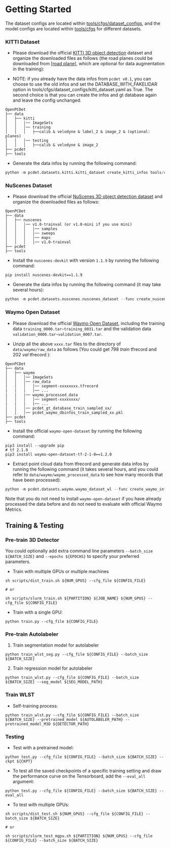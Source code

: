 # Getting Started

The dataset configs are located within [tools/cfgs/dataset_configs](../tools/cfgs/dataset_configs), and the model configs are located within [tools/cfgs](../tools/cfgs) for different datasets. 

### KITTI Dataset

* Please download the official [KITTI 3D object detection](http://www.cvlibs.net/datasets/kitti/eval_object.php?obj_benchmark=3d) dataset and organize the downloaded files as follows (the road planes could be downloaded from [[road plane]](https://drive.google.com/file/d/1d5mq0RXRnvHPVeKx6Q612z0YRO1t2wAp/view?usp=sharing), which are optional for data augmentation in the training):

* NOTE: if you already have the data infos from `pcdet v0.1`, you can choose to use the old infos and set the DATABASE_WITH_FAKELIDAR option in tools/cfgs/dataset_configs/kitti_dataset.yaml as True. The second choice is that you can create the infos and gt database again and leave the config unchanged.

```
OpenPCDet
├── data
│   ├── kitti
│   │   │── ImageSets
│   │   │── training
│   │   │   ├──calib & velodyne & label_2 & image_2 & (optional: planes)
│   │   │── testing
│   │   │   ├──calib & velodyne & image_2
├── pcdet
├── tools
```

* Generate the data infos by running the following command:

```python
python -m pcdet.datasets.kitti.kitti_dataset create_kitti_infos tools/cfgs/dataset_configs/kitti_dataset.yaml
```

### NuScenes Dataset

* Please download the official [NuScenes 3D object detection dataset](https://www.nuscenes.org/download) and organize the downloaded files as follows:

```
OpenPCDet
├── data
│   ├── nuscenes
│   │   │── v1.0-trainval (or v1.0-mini if you use mini)
│   │   │   │── samples
│   │   │   │── sweeps
│   │   │   │── maps
│   │   │   │── v1.0-trainval  
├── pcdet
├── tools
```

* Install the `nuscenes-devkit` with version `1.1.9` by running the following command:

```shell script
pip install nuscenes-devkit==1.1.9
```

* Generate the data infos by running the following command (it may take several hours):

```python
python -m pcdet.datasets.nuscenes.nuscenes_dataset --func create_nuscenes_infos --cfg_file tools/cfgs/dataset_configs/nuscenes_dataset.yaml --version v1.0-trainval
```

### Waymo Open Dataset

* Please download the official [Waymo Open Dataset](https://waymo.com/open/download/), including the training data `training_0000.tar~training_0031.tar` and the validation data `validation_0000.tar~validation_0007.tar`.

* Unzip all the above `xxxx.tar` files to the directory of `data/waymo/raw_data` as follows (You could get 798 *train* tfrecord and 202 *val* tfrecord ):  

```
OpenPCDet
├── data
│   ├── waymo
│   │   │── ImageSets
│   │   │── raw_data
│   │   │   │── segment-xxxxxxxx.tfrecord
|   |   |   |── ...
|   |   |── waymo_processed_data
│   │   │   │── segment-xxxxxxxx/
|   |   |   |── ...
│   │   │── pcdet_gt_database_train_sampled_xx/
│   │   │── pcdet_waymo_dbinfos_train_sampled_xx.pkl   
├── pcdet
├── tools
```

* Install the official `waymo-open-dataset` by running the following command:

```shell script
pip3 install --upgrade pip
# tf 2.1.0
pip3 install waymo-open-dataset-tf-2-1-0==1.2.0
```

* Extract point cloud data from tfrecord and generate data infos by running the following command (it takes several hours, and you could refer to `data/waymo/waymo_processed_data` to see how many records that have been processed):

```python
python -m pcdet.datasets.waymo.waymo_dataset_wl --func create_waymo_infos_wl --cfg_file tools/cfgs/dataset_configs/da_waymo_dataset_wl.yaml
```

Note that you do not need to install `waymo-open-dataset` if you have already processed the data before and do not need to evaluate with official Waymo Metrics. 

## Training & Testing

### Pre-train 3D Detector

You could optionally add extra command line parameters `--batch_size ${BATCH_SIZE}` and `--epochs ${EPOCHS}` to specify your preferred parameters.

* Train with multiple GPUs or multiple machines

```shell script
sh scripts/dist_train.sh ${NUM_GPUS} --cfg_file ${CONFIG_FILE}

# or

sh scripts/slurm_train.sh ${PARTITION} ${JOB_NAME} ${NUM_GPUS} --cfg_file ${CONFIG_FILE}
```

* Train with a single GPU:

```shell script
python train.py --cfg_file ${CONFIG_FILE}
```

### Pre-train Autolabeler

1. Train segmentation model for autolabeler

```shell script
python train_wlst_seg.py --cfg_file ${CONFIG_FILE} --batch_size ${BATCH_SIZE}
```

2. Train regression model for autolabeler

```shell script
python train_wlst.py --cfg_file ${CONFIG_FILE} --batch_size ${BATCH_SIZE} --seg_model ${SEG_MODEL_PATH}
```

### Train WLST

* Self-training process:

```shell script
python train_wlst.py --cfg_file ${CONFIG_FILE} --batch_size ${BATCH_SIZE} --pretrained_model ${AUTOLABELER_PATH} --pretrained_model_M3D ${DETECTOR_PATH}
```

### Testing

* Test with a pretrained model:

```shell script
python test.py --cfg_file ${CONFIG_FILE} --batch_size ${BATCH_SIZE} --ckpt ${CKPT}
```

* To test all the saved checkpoints of a specific training setting and draw the performance curve on the Tensorboard, add the `--eval_all` argument:

```shell script
python test.py --cfg_file ${CONFIG_FILE} --batch_size ${BATCH_SIZE} --eval_all
```

* To test with multiple GPUs:

```shell script
sh scripts/dist_test.sh ${NUM_GPUS} --cfg_file ${CONFIG_FILE} --batch_size ${BATCH_SIZE}

# or

sh scripts/slurm_test_mgpu.sh ${PARTITION} ${NUM_GPUS} --cfg_file ${CONFIG_FILE} --batch_size ${BATCH_SIZE}
```